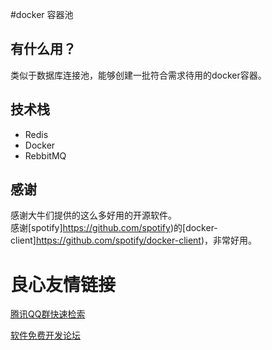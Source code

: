 #docker 容器池
## 有什么用？
类似于数据库连接池，能够创建一批符合需求待用的docker容器。

## 技术栈
* Redis
* Docker
* RebbitMQ

## 感谢
感谢大牛们提供的这么多好用的开源软件。  
感谢[spotify]https://github.com/spotify)的[docker-client]https://github.com/spotify/docker-client)，非常好用。



 # 良心友情链接

[腾讯QQ群快速检索](http://u.720life.cn/s/8cf73f7c)

[软件免费开发论坛](http://u.720life.cn/s/bbb01dc0)